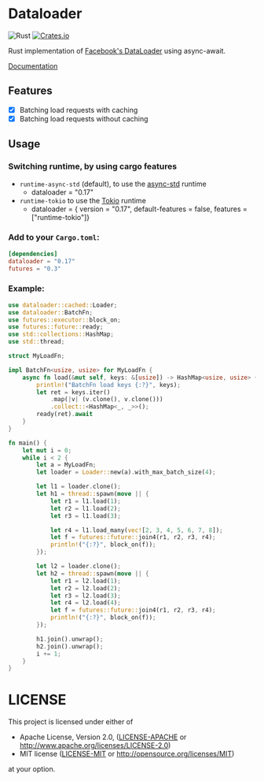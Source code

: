 # Dataloader

![Rust](https://github.com/cksac/dataloader-rs/workflows/Rust/badge.svg)
[![Crates.io](https://img.shields.io/crates/v/dataloader.svg)](https://crates.io/crates/dataloader)

Rust implementation of [Facebook's DataLoader](https://github.com/facebook/dataloader) using async-await.

[Documentation](https://docs.rs/dataloader)

## Features
* [x] Batching load requests with caching
* [x] Batching load requests without caching

## Usage
### Switching runtime, by using cargo features
- `runtime-async-std` (default), to use the [async-std](https://async.rs) runtime
    - dataloader = "0.17"
- `runtime-tokio` to use the [Tokio](https://tokio.rs) runtime
    - dataloader = { version = "0.17", default-features = false, features = ["runtime-tokio"]}


### Add to your `Cargo.toml`:
```toml
[dependencies]
dataloader = "0.17"
futures = "0.3"
```

### Example:
```rust
use dataloader::cached::Loader;
use dataloader::BatchFn;
use futures::executor::block_on;
use futures::future::ready;
use std::collections::HashMap;
use std::thread;

struct MyLoadFn;

impl BatchFn<usize, usize> for MyLoadFn {
    async fn load(&mut self, keys: &[usize]) -> HashMap<usize, usize> {
        println!("BatchFn load keys {:?}", keys);
        let ret = keys.iter()
            .map(|v| (v.clone(), v.clone()))
            .collect::<HashMap<_, _>>();
        ready(ret).await
    }
}

fn main() {
    let mut i = 0;
    while i < 2 {
        let a = MyLoadFn;
        let loader = Loader::new(a).with_max_batch_size(4);

        let l1 = loader.clone();
        let h1 = thread::spawn(move || {
            let r1 = l1.load(1);
            let r2 = l1.load(2);
            let r3 = l1.load(3);

            let r4 = l1.load_many(vec![2, 3, 4, 5, 6, 7, 8]);
            let f = futures::future::join4(r1, r2, r3, r4);
            println!("{:?}", block_on(f));
        });

        let l2 = loader.clone();
        let h2 = thread::spawn(move || {
            let r1 = l2.load(1);
            let r2 = l2.load(2);
            let r3 = l2.load(3);
            let r4 = l2.load(4);
            let f = futures::future::join4(r1, r2, r3, r4);
            println!("{:?}", block_on(f));
        });

        h1.join().unwrap();
        h2.join().unwrap();
        i += 1;
    }
}
```

# LICENSE

This project is licensed under either of

 * Apache License, Version 2.0, ([LICENSE-APACHE](LICENSE-APACHE) or
   http://www.apache.org/licenses/LICENSE-2.0)
 * MIT license ([LICENSE-MIT](LICENSE-MIT) or
   http://opensource.org/licenses/MIT)

at your option.